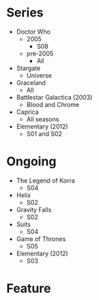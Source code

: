 Series
======

* Doctor Who
  * 2005
    * S08
  * pre-2005
    * All
* Stargate
  * Universe
* Graceland
  * All
* Battlestar Galactica (2003)
  * Blood and Chrome
* Caprica
  * All seasons
* Elementary (2012)
  * S01 and S02

Ongoing
=======

* The Legend of Korra
  * S04
* Helix
  * S02
* Gravity Falls
  * S02
* Suits 
  * S04
* Game of Thrones
  * S05
* Elementary (2012)
  * S03

Feature
=======
